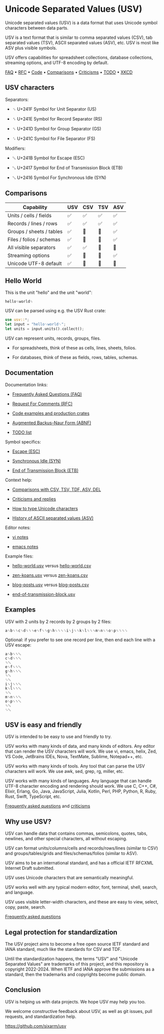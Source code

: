 # Unicode Separated Values (USV)

Unicode separated values (USV) is a data format that uses Unicode symbol characters between data parts. 

USV is a text format that is similar to comma separated values (CSV), tab separated values (TSV), ASCII separated values (ASV), etc. USV is most like ASV plus visible symbols.

USV offers capabilities for spreadsheet collections, database collections, streaming options, and UTF-8 encoding by default.

[FAQ](doc/faq/) &bull; [RFC](doc/rfc/) &bull; [Code](doc/code/) &bull; [Comparisons](doc/comparisons/) &bull; [Criticisms](doc/criticisms/) &bull; [TODO](doc/todo/) &bull; [XKCD](https://xkcd.com/927/)


## USV characters

Separators:

* ␟ U+241F Symbol for Unit Separator (US)

* ␞ U+241E Symbol for Record Separator (RS)

* ␝ U+241D Symbol for Group Separator (GS)

* ␜ U+241C Symbol for File Separator (FS)

Modifiers:

* ␛ U+241B Symbol for Escape (ESC)

* ␗ U+2417 Symbol for End of Transmission Block (ETB)

* ␖ U+2416 Symbol For Synchronous Idle (SYN)


## Comparisons

| Capability               | USV | CSV | TSV | ASV |
| ------------------------ | --- | --- | --- | --- |
| Units / cells / fields   | ✅ | ✅ | ✅ | ✅ |
| Records / lines / rows   | ✅ | ✅ | ✅ | ✅ |
| Groups / sheets / tables | ✅ | 🚫 | 🚫 | ✅ |
| Files / folios / schemas | ✅ | 🚫 | 🚫 | ✅ |
| All visible separators   | ✅ | ✅ | 🚫 | 🚫 |
| Streaming options        | ✅ | 🚫 | 🚫 | ✅ |
| Unicode UTF-8 default    | ✅ | 🚫 | 🚫 | 🚫 |


## Hello World

This is the unit "hello" and the unit "world":

```usv
hello␟world␟
```

USV can be parsed using e.g. the USV Rust crate:

```rust
use usv::*;
let input = "hello␟world␟";
let units = input.units().collect();
```

USV can represent units, records, groups, files. 

* For spreadsheets, think of these as cells, lines, sheets, folios. 

* For databases, think of these as fields, rows, tables, schemas. 


## Documentation

Documentation links:

* [Frequently Asked Questions (FAQ)](doc/faq/)

* [Request For Comments (RFC)](doc/rfc/)

* [Code examples and production crates](doc/code/)
  
* [Augmented Backus–Naur Form (ABNF)](doc/anbf/)

* [TODO list](doc/todo/)

Symbol specifics:

* [Escape (ESC)](doc/symbols/escape/)

* [Synchronous Idle (SYN)](doc/symbols/syncronous-idle/)

* [End of Transmission Block (ETB)](doc/symbols/end-of-transmission-block/)

Context help:

* [Comparisons with CSV, TSV, TDF, ASV, DEL](doc/comparisons/)

* [Criticisms and replies](doc/criticisms/)

* [How to type Unicode characters](doc/how-to-type-unicode-characters/)

* [History of ASCII separated values (ASV)](history-of-ascii-separated-values/)

Editor notes:

* [vi notes](doc/editors/vi/)

* [emacs notes](doc/editors/emacs/)

Example files:

* [hello-world.usv](examples/hello-world.usv) versus [hello-world.csv](examples/hello-world.csv)

* [zen-koans.usv](examples/zen-koans.usv) versus [zen-koans.csv](examples/zen-koans.csv)

* [blog-posts.usv](examples/blog-posts.usv) versus [blog-posts.csv](examples/blog-posts.csv)

* [end-of-transmission-block.usv](examples/end-of-transmission-block.usv)


## Examples

USV with 2 units by 2 records by 2 groups by 2 files:

```usv
a␟b␟␞c␟d␟␞␝e␟f␟␞g␟h␟␞␝␜i␟j␟␞k␟l␟␞␝m␟n␟␞o␟p␟␞␝␜
```

Optional: if you prefer to see one record per line, then end each line with a USV escape:

```usv
a␟b␟␞␛
c␟d␟␞␛
␝␛
e␟f␟␞␛
g␟h␟␞␛
␝␛
␜␛
i␟j␟␞␛
k␟l␟␞␛
␝␛
m␟n␟␞␛
o␟p␟␞␛
␝␛
␜␛
```


## USV is easy and friendly

USV is intended to be easy to use and friendly to try.

USV works with many kinds of data, and many kinds of editors. Any editor that can render the USV characters will work. We use vi, emacs, helix, Zed, VS Code, JetBrains IDEs, Nova, TextMate, Sublime, Notepad++, etc.

USV works with many kinds of tools. Any tool that can parse the USV characters will work. We use awk, sed, grep, rg, miller, etc.

USV works with many kinds of languages. Any language that can handle UTF-8 character encoding and rendering should work. We use C, C++, C#, Elixir, Erlang, Go, Java, JavaScript, Julia, Kotlin, Perl, PHP, Python, R, Ruby, Rust, Swift, TypeScript, etc.

[Frequently asked questions](doc/faq/) and [criticisms](doc/criticisms/)


## Why use USV?

USV can handle data that contains commas, semicolons, quotes, tabs, newlines, and other special characters, all without escaping.

USV can format units/columns/cells and records/rows/lines (similar to CSV) and groups/tables/grids and files/schemas/folios (similar to ASV).

USV aims to be an international standard, and has a official IETF RFCXML Internet Draft submitted.

USV uses Unicode characters that are semantically meaningful.

USV works well with any typical modern editor, font, terminal, shell, search, and language.

USV uses visible letter-width characters, and these are easy to view, select, copy, paste, search.

[Frequently asked questions](doc/faq/)



## Legal protection for standardization

The USV project aims to become a free open source IETF standard and IANA standard, much like the standards for CSV and TDF.

Until the standardization happens, the terms "USV" and "Unicode Separated Values" are trademarks of this project, and this repository is copyright 2022-2024. When IETF and IANA approve the submissions as a standard, then the trademarks and copyrights become public domain.


## Conclusion

USV is helping us with data projects. We hope USV may help you too.

We welcome constructive feedback about USV, as well as git issues, pull requests, and standardization help.

<https://github.com/sixarm/usv>
